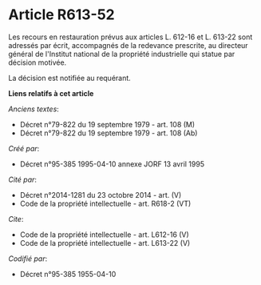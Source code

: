 # Article R613-52

Les recours en restauration prévus aux articles L. 612-16 et L. 613-22 sont adressés par écrit, accompagnés de la redevance
prescrite, au directeur général de l'Institut national de la propriété industrielle qui statue par décision motivée.

La décision est notifiée au requérant.

**Liens relatifs à cet article**

_Anciens textes_:

  - Décret n°79-822 du 19 septembre 1979 - art. 108 (M)
  - Décret n°79-822 du 19 septembre 1979 - art. 108 (Ab)

_Créé par_:

  - Décret n°95-385 1995-04-10 annexe JORF 13 avril 1995

_Cité par_:

  - Décret n°2014-1281 du 23 octobre 2014 - art. (V)
  - Code de la propriété intellectuelle - art. R618-2 (VT)

_Cite_:

  - Code de la propriété intellectuelle - art. L612-16 (V)
  - Code de la propriété intellectuelle - art. L613-22 (V)

_Codifié par_:

  - Décret n°95-385 1955-04-10
